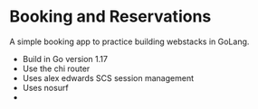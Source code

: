 # Booking and Reservations
A simple booking app to practice building webstacks in GoLang. 

- Build in Go version 1.17
- Use the chi router
- Uses alex edwards SCS session management
- Uses nosurf
- 